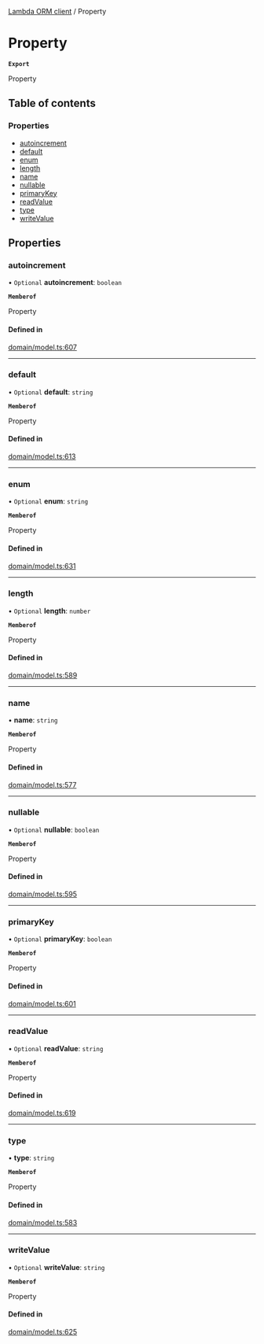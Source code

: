 [Lambda ORM client](../README.md) / Property

# Property

**`Export`**

Property

## Table of contents

### Properties

- [autoincrement](Property.md#autoincrement)
- [default](Property.md#default)
- [enum](Property.md#enum)
- [length](Property.md#length)
- [name](Property.md#name)
- [nullable](Property.md#nullable)
- [primaryKey](Property.md#primarykey)
- [readValue](Property.md#readvalue)
- [type](Property.md#type)
- [writeValue](Property.md#writevalue)

## Properties

### autoincrement

• `Optional` **autoincrement**: `boolean`

**`Memberof`**

Property

#### Defined in

[domain/model.ts:607](https://github.com/FlavioLionelRita/lambdaorm-client-node/blob/accb0c4/src/lib/domain/model.ts#L607)

___

### default

• `Optional` **default**: `string`

**`Memberof`**

Property

#### Defined in

[domain/model.ts:613](https://github.com/FlavioLionelRita/lambdaorm-client-node/blob/accb0c4/src/lib/domain/model.ts#L613)

___

### enum

• `Optional` **enum**: `string`

**`Memberof`**

Property

#### Defined in

[domain/model.ts:631](https://github.com/FlavioLionelRita/lambdaorm-client-node/blob/accb0c4/src/lib/domain/model.ts#L631)

___

### length

• `Optional` **length**: `number`

**`Memberof`**

Property

#### Defined in

[domain/model.ts:589](https://github.com/FlavioLionelRita/lambdaorm-client-node/blob/accb0c4/src/lib/domain/model.ts#L589)

___

### name

• **name**: `string`

**`Memberof`**

Property

#### Defined in

[domain/model.ts:577](https://github.com/FlavioLionelRita/lambdaorm-client-node/blob/accb0c4/src/lib/domain/model.ts#L577)

___

### nullable

• `Optional` **nullable**: `boolean`

**`Memberof`**

Property

#### Defined in

[domain/model.ts:595](https://github.com/FlavioLionelRita/lambdaorm-client-node/blob/accb0c4/src/lib/domain/model.ts#L595)

___

### primaryKey

• `Optional` **primaryKey**: `boolean`

**`Memberof`**

Property

#### Defined in

[domain/model.ts:601](https://github.com/FlavioLionelRita/lambdaorm-client-node/blob/accb0c4/src/lib/domain/model.ts#L601)

___

### readValue

• `Optional` **readValue**: `string`

**`Memberof`**

Property

#### Defined in

[domain/model.ts:619](https://github.com/FlavioLionelRita/lambdaorm-client-node/blob/accb0c4/src/lib/domain/model.ts#L619)

___

### type

• **type**: `string`

**`Memberof`**

Property

#### Defined in

[domain/model.ts:583](https://github.com/FlavioLionelRita/lambdaorm-client-node/blob/accb0c4/src/lib/domain/model.ts#L583)

___

### writeValue

• `Optional` **writeValue**: `string`

**`Memberof`**

Property

#### Defined in

[domain/model.ts:625](https://github.com/FlavioLionelRita/lambdaorm-client-node/blob/accb0c4/src/lib/domain/model.ts#L625)
